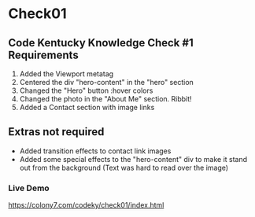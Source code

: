 # Check01

## Code Kentucky Knowledge Check #1 Requirements
 1. Added the Viewport metatag
 2. Centered the div "hero-content" in the "hero" section
 3. Changed the "Hero" button :hover colors
 4. Changed the photo in the "About Me" section. Ribbit!
 5. Added a Contact section with image links

## Extras not required
- Added transition effects to contact link images
- Added some special effects to the "hero-content" div to make it stand out from the background (Text was hard to read over the image)

### Live Demo  
https://colony7.com/codeky/check01/index.html
